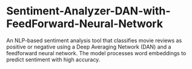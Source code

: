 # Sentiment-Analyzer-DAN-with-FeedForward-Neural-Network
An NLP-based sentiment analysis tool that classifies movie reviews as positive or negative using a Deep Averaging Network (DAN) and a feedforward neural network. The model processes word embeddings to predict sentiment with high accuracy.
